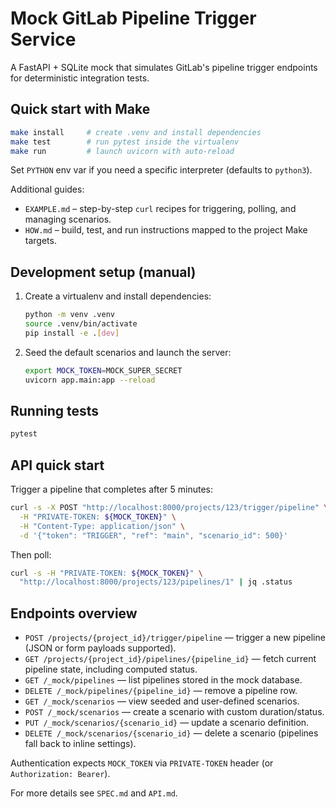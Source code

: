 # Mock GitLab Pipeline Trigger Service

A FastAPI + SQLite mock that simulates GitLab's pipeline trigger endpoints for deterministic integration tests.

## Quick start with Make

```sh
make install     # create .venv and install dependencies
make test        # run pytest inside the virtualenv
make run         # launch uvicorn with auto-reload
```

Set `PYTHON` env var if you need a specific interpreter (defaults to `python3`).

Additional guides:
- `EXAMPLE.md` – step-by-step `curl` recipes for triggering, polling, and managing scenarios.
- `HOW.md` – build, test, and run instructions mapped to the project Make targets.

## Development setup (manual)

1. Create a virtualenv and install dependencies:
   ```sh
   python -m venv .venv
   source .venv/bin/activate
   pip install -e .[dev]
   ```
2. Seed the default scenarios and launch the server:
   ```sh
   export MOCK_TOKEN=MOCK_SUPER_SECRET
   uvicorn app.main:app --reload
   ```

## Running tests

```sh
pytest
```

## API quick start

Trigger a pipeline that completes after 5 minutes:

```sh
curl -s -X POST "http://localhost:8000/projects/123/trigger/pipeline" \
  -H "PRIVATE-TOKEN: ${MOCK_TOKEN}" \
  -H "Content-Type: application/json" \
  -d '{"token": "TRIGGER", "ref": "main", "scenario_id": 500}'
```

Then poll:

```sh
curl -s -H "PRIVATE-TOKEN: ${MOCK_TOKEN}" \
  "http://localhost:8000/projects/123/pipelines/1" | jq .status
```

## Endpoints overview

- `POST /projects/{project_id}/trigger/pipeline` — trigger a new pipeline (JSON or form payloads supported).
- `GET /projects/{project_id}/pipelines/{pipeline_id}` — fetch current pipeline state, including computed status.
- `GET /_mock/pipelines` — list pipelines stored in the mock database.
- `DELETE /_mock/pipelines/{pipeline_id}` — remove a pipeline row.
- `GET /_mock/scenarios` — view seeded and user-defined scenarios.
- `POST /_mock/scenarios` — create a scenario with custom duration/status.
- `PUT /_mock/scenarios/{scenario_id}` — update a scenario definition.
- `DELETE /_mock/scenarios/{scenario_id}` — delete a scenario (pipelines fall back to inline settings).

Authentication expects `MOCK_TOKEN` via `PRIVATE-TOKEN` header (or `Authorization: Bearer`).

For more details see `SPEC.md` and `API.md`.
